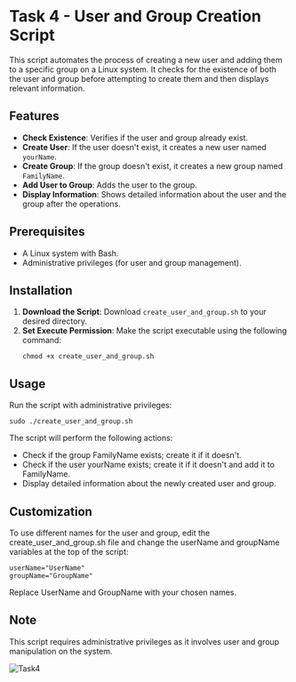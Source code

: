# Task 4 - User and Group Creation Script

This script automates the process of creating a new user and adding them to a specific group on a Linux system. It checks for the existence of both the user and group before attempting to create them and then displays relevant information.

## Features

- **Check Existence**: Verifies if the user and group already exist.
- **Create User**: If the user doesn't exist, it creates a new user named `yourName`.
- **Create Group**: If the group doesn't exist, it creates a new group named `FamilyName`.
- **Add User to Group**: Adds the user to the group.
- **Display Information**: Shows detailed information about the user and the group after the operations.

## Prerequisites

- A Linux system with Bash.
- Administrative privileges (for user and group management).

## Installation

1. **Download the Script**: Download `create_user_and_group.sh` to your desired directory.
2. **Set Execute Permission**: Make the script executable using the following command:
   ```
   chmod +x create_user_and_group.sh
   ```
## Usage
Run the script with administrative privileges:
   ```
  sudo ./create_user_and_group.sh
   ```
The script will perform the following actions:

- Check if the group FamilyName exists; create it if it doesn't.
- Check if the user yourName exists; create it if it doesn't and add it to FamilyName.
- Display detailed information about the newly created user and group.

## Customization
To use different names for the user and group, edit the create_user_and_group.sh file and change the userName and groupName variables at the top of the script:
   ```
  userName="UserName"
  groupName="GroupName"
   ```
Replace UserName and GroupName with your chosen names.

## Note
This script requires administrative privileges as it involves user and group manipulation on the system.

![Task4](https://i.imgur.com/B6VxyqX.png "Task 4")
